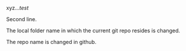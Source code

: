 xyz...*test*

Second line.

The local folder name in which the current git repo resides is changed.

The repo name is changed in github.
